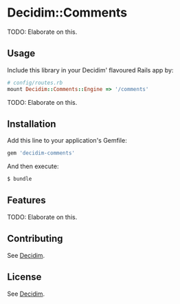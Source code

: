 # Decidim::Comments

TODO: Elaborate on this.

## Usage
Include this library in your Decidim' flavoured Rails app by:

```ruby
# config/routes.rb
mount Decidim::Comments::Engine => '/comments'
```

TODO: Elaborate on this.

## Installation
Add this line to your application's Gemfile:

```ruby
gem 'decidim-comments'
```

And then execute:
```bash
$ bundle
```

## Features

TODO: Elaborate on this.

## Contributing
See [Decidim](https://github.com/AjuntamentdeBarcelona/decidim).

## License
See [Decidim](https://github.com/AjuntamentdeBarcelona/decidim).
